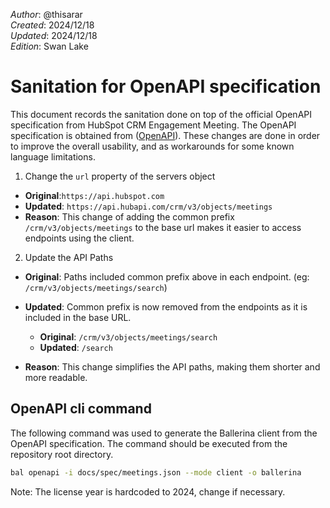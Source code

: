 _Author_:  @thisarar \
_Created_: 2024/12/18 \
_Updated_: 2024/12/18 \
_Edition_: Swan Lake

# Sanitation for OpenAPI specification

This document records the sanitation done on top of the official OpenAPI specification from HubSpot CRM Engagement Meeting. 
The OpenAPI specification is obtained from ([OpenAPI](https://github.com/HubSpot/HubSpot-public-api-spec-collection/blob/main/PublicApiSpecs/CRM/Meetings/Rollouts/424/v3/meetings.json)).
These changes are done in order to improve the overall usability, and as workarounds for some known language limitations.

1. Change the `url` property of the servers object

  - **Original**:`https://api.hubspot.com`
  - **Updated**: `https://api.hubapi.com/crm/v3/objects/meetings`
  - **Reason**: This change of adding the common prefix `/crm/v3/objects/meetings` to the base url makes it easier to access endpoints using the client.

2. Update the API Paths

- **Original**: Paths included common prefix above in each endpoint. (eg: `/crm/v3/objects/meetings/search`)

- **Updated**: Common prefix is now removed from the endpoints as it is included in the base URL.

  - **Original**: `/crm/v3/objects/meetings/search`
  - **Updated**: `/search`

- **Reason**: This change simplifies the API paths, making them shorter and more readable.
## OpenAPI cli command

The following command was used to generate the Ballerina client from the OpenAPI specification. The command should be executed from the repository root directory.

```bash
bal openapi -i docs/spec/meetings.json --mode client -o ballerina
```
Note: The license year is hardcoded to 2024, change if necessary.
